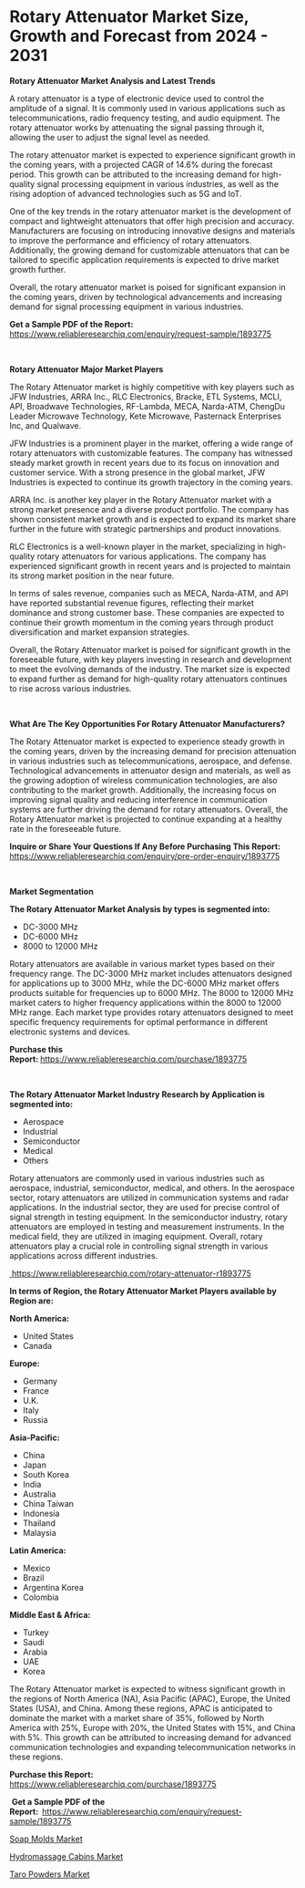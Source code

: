 <p><h1>Rotary Attenuator Market Size, Growth and Forecast from 2024 - 2031</h1></p><p><strong>Rotary Attenuator Market Analysis and Latest Trends</strong></p>
<p><p>A rotary attenuator is a type of electronic device used to control the amplitude of a signal. It is commonly used in various applications such as telecommunications, radio frequency testing, and audio equipment. The rotary attenuator works by attenuating the signal passing through it, allowing the user to adjust the signal level as needed.</p><p>The rotary attenuator market is expected to experience significant growth in the coming years, with a projected CAGR of 14.6% during the forecast period. This growth can be attributed to the increasing demand for high-quality signal processing equipment in various industries, as well as the rising adoption of advanced technologies such as 5G and IoT.</p><p>One of the key trends in the rotary attenuator market is the development of compact and lightweight attenuators that offer high precision and accuracy. Manufacturers are focusing on introducing innovative designs and materials to improve the performance and efficiency of rotary attenuators. Additionally, the growing demand for customizable attenuators that can be tailored to specific application requirements is expected to drive market growth further.</p><p>Overall, the rotary attenuator market is poised for significant expansion in the coming years, driven by technological advancements and increasing demand for signal processing equipment in various industries.</p></p>
<p><strong>Get a Sample PDF of the Report:&nbsp;</strong> <a href="https://www.reliableresearchiq.com/enquiry/request-sample/1893775">https://www.reliableresearchiq.com/enquiry/request-sample/1893775</a></p>
<p>&nbsp;</p>
<p><strong>Rotary Attenuator Major Market Players</strong></p>
<p><p>The Rotary Attenuator market is highly competitive with key players such as JFW Industries, ARRA Inc., RLC Electronics, Bracke, ETL Systems, MCLI, API, Broadwave Technologies, RF-Lambda, MECA, Narda-ATM, ChengDu Leader Microwave Technology, Kete Microwave, Pasternack Enterprises Inc, and Qualwave.</p><p>JFW Industries is a prominent player in the market, offering a wide range of rotary attenuators with customizable features. The company has witnessed steady market growth in recent years due to its focus on innovation and customer service. With a strong presence in the global market, JFW Industries is expected to continue its growth trajectory in the coming years.</p><p>ARRA Inc. is another key player in the Rotary Attenuator market with a strong market presence and a diverse product portfolio. The company has shown consistent market growth and is expected to expand its market share further in the future with strategic partnerships and product innovations.</p><p>RLC Electronics is a well-known player in the market, specializing in high-quality rotary attenuators for various applications. The company has experienced significant growth in recent years and is projected to maintain its strong market position in the near future.</p><p>In terms of sales revenue, companies such as MECA, Narda-ATM, and API have reported substantial revenue figures, reflecting their market dominance and strong customer base. These companies are expected to continue their growth momentum in the coming years through product diversification and market expansion strategies.</p><p>Overall, the Rotary Attenuator market is poised for significant growth in the foreseeable future, with key players investing in research and development to meet the evolving demands of the industry. The market size is expected to expand further as demand for high-quality rotary attenuators continues to rise across various industries.</p></p>
<p>&nbsp;</p>
<p><strong>What Are The Key Opportunities For Rotary Attenuator Manufacturers?</strong></p>
<p><p>The Rotary Attenuator market is expected to experience steady growth in the coming years, driven by the increasing demand for precision attenuation in various industries such as telecommunications, aerospace, and defense. Technological advancements in attenuator design and materials, as well as the growing adoption of wireless communication technologies, are also contributing to the market growth. Additionally, the increasing focus on improving signal quality and reducing interference in communication systems are further driving the demand for rotary attenuators. Overall, the Rotary Attenuator market is projected to continue expanding at a healthy rate in the foreseeable future.</p></p>
<p><strong>Inquire or Share Your Questions If Any Before Purchasing This Report:</strong> <a href="https://www.reliableresearchiq.com/enquiry/pre-order-enquiry/1893775">https://www.reliableresearchiq.com/enquiry/pre-order-enquiry/1893775</a></p>
<p>&nbsp;</p>
<p><strong>Market Segmentation</strong></p>
<p><strong>The Rotary Attenuator Market Analysis by types is segmented into:</strong></p>
<p><ul><li>DC-3000 MHz</li><li>DC-6000 MHz</li><li>8000 to 12000 MHz</li></ul></p>
<p><p>Rotary attenuators are available in various market types based on their frequency range. The DC-3000 MHz market includes attenuators designed for applications up to 3000 MHz, while the DC-6000 MHz market offers products suitable for frequencies up to 6000 MHz. The 8000 to 12000 MHz market caters to higher frequency applications within the 8000 to 12000 MHz range. Each market type provides rotary attenuators designed to meet specific frequency requirements for optimal performance in different electronic systems and devices.</p></p>
<p><strong>Purchase this Report:&nbsp;</strong><a href="https://www.reliableresearchiq.com/purchase/1893775">https://www.reliableresearchiq.com/purchase/1893775</a></p>
<p>&nbsp;</p>
<p><strong>The Rotary Attenuator Market Industry Research by Application is segmented into:</strong></p>
<p><ul><li>Aerospace</li><li>Industrial</li><li>Semiconductor</li><li>Medical</li><li>Others</li></ul></p>
<p><p>Rotary attenuators are commonly used in various industries such as aerospace, industrial, semiconductor, medical, and others. In the aerospace sector, rotary attenuators are utilized in communication systems and radar applications. In the industrial sector, they are used for precise control of signal strength in testing equipment. In the semiconductor industry, rotary attenuators are employed in testing and measurement instruments. In the medical field, they are utilized in imaging equipment. Overall, rotary attenuators play a crucial role in controlling signal strength in various applications across different industries.</p></p>
<p><a href="https://www.reliableresearchiq.com/rotary-attenuator-r1893775">&nbsp;https://www.reliableresearchiq.com/rotary-attenuator-r1893775</a></p>
<p><strong>In terms of Region, the Rotary Attenuator Market Players available by Region are:</strong></p>
<p>
    <p> <strong> North America: </strong>
        <ul>
            <li>United States</li>
            <li>Canada</li>
        </ul>
        </p> 
    <p> <strong> Europe: </strong>
        <ul>
            <li>Germany</li>
            <li>France</li>
            <li>U.K.</li>
            <li>Italy</li>
            <li>Russia</li>
        </ul>
        </p> 
    <p> <strong> Asia-Pacific: </strong>
        <ul>
            <li>China</li>
            <li>Japan</li>
            <li>South Korea</li>
            <li>India</li>
            <li>Australia</li>
            <li>China Taiwan</li>
            <li>Indonesia</li>
            <li>Thailand</li>
            <li>Malaysia</li>
        </ul>
        </p> 
    <p> <strong> Latin America: </strong>
        <ul>
            <li>Mexico</li>
            <li>Brazil</li>
            <li>Argentina Korea</li>
            <li>Colombia</li>
        </ul>
        </p> 
    <p> <strong> Middle East & Africa: </strong>
        <ul>
            <li>Turkey</li>
            <li>Saudi</li>
            <li>Arabia</li>
            <li>UAE</li>
            <li>Korea</li>
        </ul>
    </p>
    </p>
<p><p>The Rotary Attenuator market is expected to witness significant growth in the regions of North America (NA), Asia Pacific (APAC), Europe, the United States (USA), and China. Among these regions, APAC is anticipated to dominate the market with a market share of 35%, followed by North America with 25%, Europe with 20%, the United States with 15%, and China with 5%. This growth can be attributed to increasing demand for advanced communication technologies and expanding telecommunication networks in these regions.</p></p>
<p><strong>Purchase this Report: </strong><a href="https://www.reliableresearchiq.com/purchase/1893775">https://www.reliableresearchiq.com/purchase/1893775</a></p>
<p>&nbsp;<strong>Get a Sample PDF of the Report:&nbsp;&nbsp;</strong><a href="https://www.reliableresearchiq.com/enquiry/request-sample/1893775">https://www.reliableresearchiq.com/enquiry/request-sample/1893775</a></p>
<p><strong></strong></p>
<p><p><a href="https://view.publitas.com/reportprime-1/soap-molds-market-trends-and-analysis-opportunities-and-challenges-for-future-growth-2024-2031/">Soap Molds Market</a></p><p><a href="https://github.com/santosh758595/Market-Research-Report-List-5/blob/main/hydromassage-cabins-market.md">Hydromassage Cabins Market</a></p><p><a href="https://view.publitas.com/reportprime-1/taro-powders-market-report-by-product-type-single-type-mixed-type-end-use-food-industry-cosmetics-industry-others-and-region-2024-2031/">Taro Powders Market</a></p></p>